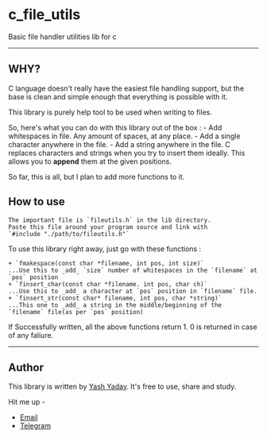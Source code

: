 # c_file_utils
Basic file handler utilities lib for c

--------

## WHY?
C language doesn't really have the easiest file handling support, but the base is clean and simple enough that everything is possible with it.

This library is purely help tool to be used when writing to files.

So, here's what you can do with this library out of the box :
	- Add whitespaces in file. Any amount of spaces, at any place.
	- Add a single character anywhere in the file.
	- Add a string anywhere in the file.
C replaces characters and strings when you try to insert them ideally. This allows you to **append** them at the given positions.

So far, this is all, but I plan to add more functions to it.

## How to use
	The important file is `fileutils.h` in the lib directory.
	Paste this file around your program source and link with
	`#include "./path/to/fileutils.h"`

To use this library right away, just go with these functions :

	+ `fmakespace(const char *filename, int pos, int size)`
	...Use this to _add_ `size` number of whitespaces in the `filename` at `pos` position
	+ `finsert_char(const char *filename. int pos, char ch)`
	...Use this to _add_ a character at `pos` position in `filename` file.
	+ `finsert_str(const char* filename, int pos, char *string)`
	...This one to _add_ a string in the middle/beginning of the `filename` file(as per `pos` position)

If Successfully written, all the above functions return 1. 0 is returned in case of any faliure.

----

## Author

This library is written by [Yash Yadav](https://github.com/OhYash).
It's free to use, share and study.

Hit me up -
- [Email](mailto:yashdimpu@gmail.com)
- [Telegram](http://t.me/OhYash)
